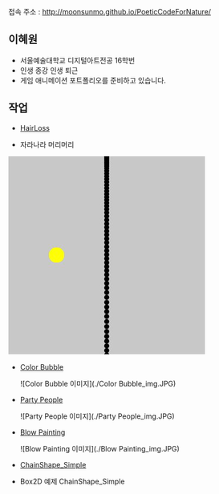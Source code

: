 접속 주소 : <http://moonsunmo.github.io/PoeticCodeForNature/>


## 이혜원
 * 서울예술대학교 디지털아트전공 16학번
 * 인생 종강 인생 퇴근
 * 게임 애니메이션 포트폴리오를 준비하고 있습니다.

## 작업
 * [HairLoss](./HairLoss/)
  - 자라나라 머리머리

  ![HairLoss 이미지](./HairLoss_img.jpg)

 * [Color Bubble](https://editor.p5js.org/vvee2929@gmail.com/sketches/60lGoNa8G)

    ![Color Bubble 이미지](./Color Bubble_img.JPG)

 * [Party People](https://editor.p5js.org/vvee2929@gmail.com/sketches/G9nlXeyWu)

    ![Party People 이미지](./Party People_img.JPG)

 * [Blow Painting](https://editor.p5js.org/vvee2929@gmail.com/sketches/9j42u0FN3)

    ![Blow Painting 이미지](./Blow Painting_img.JPG)

 * [ChainShape_Simple](./ChainShape_Simple/)
  - Box2D 예제 ChainShape_Simple
